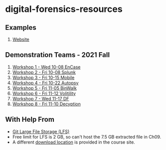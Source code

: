 # digital-forensics-resources

## Examples

1. [Website](https://github.com/denisecase/digital-forensics-website)

## Demonstration Teams - 2021 Fall

1. [Workshop 1 - Wed 10-08 EnCase](https://github.com/GabrielSolomonHolland/EnCase-Digital-Forensics-Presentation-44386)
2. [Workshop 2 - Fri 10-08 Splunk](https://github.com/cameronkc/DF-GROUP2-REPO)
3. [Workshop 3 - Fri 10-15 Mobile]()
4. [Workshop 4 - Fri 10-22 Autopsy]()
5. [Workshop 5 - Fri 11-05 BinWalk]()
6. [Workshop 6 - Fri 11-12 Volitility]()
7. [Workshop 7 - Wed 11-17 DF]()
8. [Workshop 8 - Fri 11-10 Decyption]()

## With Help From

- [Git Large File Storage (LFS)](https://git-lfs.github.com/)
- Free limit for LFS is 2 GB, so can't host the 7.5 GB extracted file in Ch09.
- A different [download location](https://drive.google.com/file/d/1N3lon9SMjlaEjHLInyqSBCUYQy4ZVGKq/view?usp=sharing) is provided in the course site. 
